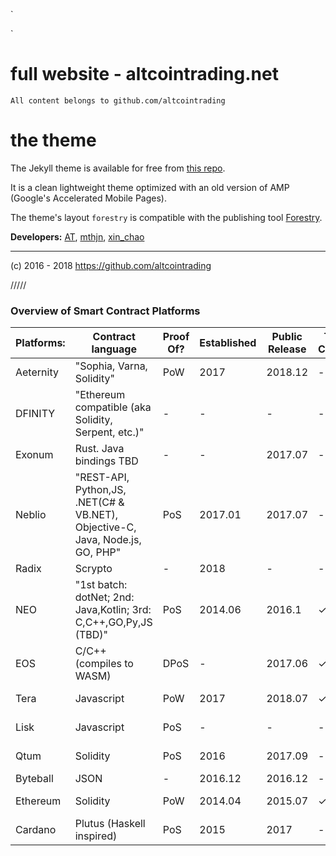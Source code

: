 `     

`


# full website - altcointrading.net

`All content belongs to github.com/altcointrading`

# the theme

The Jekyll theme is available for free from [this repo](https://github.com/altcointrading/trading).

It is a clean lightweight theme optimized with an old version of AMP (Google's Accelerated Mobile Pages).

The theme's layout `forestry` is compatible with the publishing tool [Forestry](https://forestry.io/).

**Developers:** [AT](https://github.com/altcointrading), [mthjn](https://github.com/mthjn), [xin_chao](https://bitbucket.org/xin_chao)

________________________

(c) 2016 - 2018 https://github.com/altcointrading

/////

### Overview of Smart Contract Platforms

| Platforms: | Contract language                                                             | Proof Of? | Established | Public Release | Token Creation | Smart Contracts | Transaction Per Second | Block Time | Coin in Circulation | Max Supply |
|------------|-------------------------------------------------------------------------------|-----------|-------------|----------------|----------------|-----------------|------------------------|------------|---------------------|------------|
| Aeternity  | "Sophia, Varna, Solidity"                                                     | PoW       | 2017        | 2018.12        | -              | ✓               | TBA                    | -          | 233M                | 273M       |
| DFINITY    | "Ethereum compatible (aka Solidity, Serpent, etc.)"                           | -         | -           | -              | -              | ✓               | -                      | -          | -                   | -          |
| Exonum     | Rust. Java bindings TBD                                                       | -         | -           | 2017.07        | -              | ✓               | -                      | -          | -                   | -          |
| Neblio     | "REST-API, Python,JS, .NET(C# & VB.NET), Objective-C, Java, Node.js, GO, PHP" | PoS       | 2017.01     | 2017.07        | -              | ✓               | -                      | 30 second  | 13.7M               | 14.5M      |
| Radix      | Scrypto                                                                       | -         | 2018        | -              | -              | ✓               | -                      | -          | -                   | -          |
| NEO        | "1st batch: dotNet; 2nd: Java,Kotlin; 3rd: C,C++,GO,Py,JS (TBD)"              | PoS       | 2014.06     | 2016.1         | ✓              | ✓               | 10000                  | 15 second  | 65M                 | 100M       |
| EOS        | C/C++ (compiles to WASM)                                                      | DPoS      | -           | 2017.06        | ✓              | ✓               | 5000                   | 0.5 second | 906M                | 1.006Bn    |
| Tera       | Javascript                                                                    | PoW       | 2017        | 2018.07        | ✓              | ✓               | 1000                   | 1 second   | 270M                | 1Bn        |
| Lisk       | Javascript                                                                    | PoS       | -           | -              | -              | ✓               | 400                    | 10 second  | 112M                | 127M       |
| Qtum       | Solidity                                                                      | PoS       | 2016        | 2017.09        | -              | ✓               | 140                    | 2 minutes  | 89M                 | 101M       |
| Byteball   | JSON                                                                          | -         | 2016.12     | 2016.12        | -              | ✓               | 20                     | -          | 662K                | 1M         |
| Ethereum   | Solidity                                                                      | PoW       | 2014.04     | 2015.07        | ✓              | ✓               | 15                     | 14 second  | 100M                | ∞          |
| Cardano    | Plutus (Haskell inspired)                                                     | PoS       | 2015        | 2017           | -              | ✓               | 10                     | 20 second  | 26Bn                | 31.1Bn     |

```

